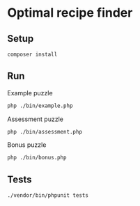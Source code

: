 # Optimal recipe finder

## Setup

```bash
composer install
```

## Run

Example puzzle

```bash
php ./bin/example.php
```

Assessment puzzle

```bash
php ./bin/assessment.php
```

Bonus puzzle

```bash
php ./bin/bonus.php
```

## Tests

```bash
./vendor/bin/phpunit tests
```